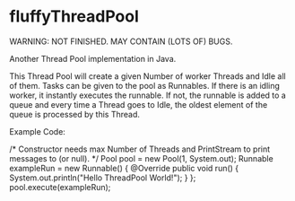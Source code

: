 # fluffyThreadPool
WARNING: NOT FINISHED. MAY CONTAIN (LOTS OF) BUGS.

Another Thread Pool implementation in Java.

This Thread Pool will create a given Number of worker Threads and Idle all of them. Tasks can be given to the pool
as Runnables. If there is an idling worker, it instantly executes the runnable. If not, the runnable is added to a
queue and every time a Thread goes to Idle, the oldest element of the queue is processed by this Thread.

Example Code:

/* Constructor needs max Number of Threads and PrintStream to print messages to (or null). */
Pool pool = new Pool(1, System.out);
Runnable exampleRun = new Runnable() {
		@Override
		public void run() {
			System.out.println("Hello ThreadPool World!");
		}
	};
pool.execute(exampleRun);
